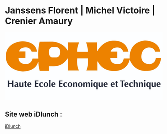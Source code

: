 # Janssens Florent | Michel Victoire | Crenier Amaury 
![ephec](https://github.com/VictoireMichel/Projet_Web_19/blob/master/Photos/banner-ephec.jpg)
## Site web iDlunch : 
[iDlunch](https://idlunch-14bd5.web.app/)
